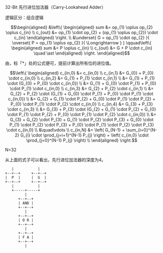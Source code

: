 32-Bit 先行进位加法器（Carry-Lookahead Adder）

逻辑区分：组合逻辑

```math
\begin{aligned}
    &\left\{ \begin{aligned}
        sum &= op_{1} \oplus op_{2} \oplus c_{in} \\
        c_{out} &= op_{1} \cdot op_{2} + (op_{1} \oplus op_{2}) \cdot c_{in}
    \end{aligned} \right. \\
    &\underset{
        G = op_{1} \cdot op_{2}
    }{
        \overset{
            P = op_{1} \oplus op_{2}
        }{
            \Longrightarrow
        }
    } \qquad\left\{ \begin{aligned}
        sum &= P \oplus c_{in} \\
        c_{out} &= G + P \cdot c_{in} \quad \ast
    \end{aligned} \right.
\end{aligned}
```

由，标「*」处的公式便可，提前计算出所有位的进位值。

```math
\left\{ \begin{aligned}
    c_{in,0} &= c_{in,0} \\
    c_{in,1} &= G_{0} + P_{0} \cdot c_{in,0} \\
    c_{in,2} &= G_{1} + P_{1} \cdot c_{in,1} \\
             &= G_{1} + P_{1} \cdot (G_{0} + P_{0} \cdot c_{in,0}) \\
             &= G_{1} + G_{0} \cdot P_{1} + P_{0} \cdot P_{1} \cdot c_{in,0} \\
    c_{in,3} &= G_{2} + P_{2} \cdot c_{in,1} \\
             &= G_{2} + P_{2} \cdot (G_{1} + G_{0} \cdot P_{1} + P_{0} \cdot P_{1} \cdot c_{in,0}) \\
             &= G_{2} + G_{1} \cdot P_{2} + G_{0} \cdot P_{1} \cdot P_{2} + P_{0} \cdot P_{1} \cdot P_{2} \cdot c_{in,0} \\
    c_{in,4} &= G_{3} + P_{3} \cdot c_{in,3} \\
             &= G_{3} + P_{3} \cdot (G_{2} + G_{1} \cdot P_{2} + G_{0} \cdot P_{1} \cdot P_{2} + P_{0} \cdot P_{1} \cdot P_{2} \cdot c_{in,0}) \\
             &= G_{3} + G_{2} \cdot P_{3} + G_{1} \cdot P_{2} \cdot P_{3} + G_{0} \cdot P_{1} \cdot P_{2} \cdot P_{3} + P_{0} \cdot P_{1} \cdot P_{2} \cdot P_{3} \cdot c_{in,0} \\
             &\quad\vdots \\
    c_{in,N} &= \left( G_{N-1} + \sum_{i=0}^{N-2} G_{i} \cdot \prod_{j=i+1}^{N-1} P_{j} \right) + \left( c_{in,0} \cdot \prod_{j=0}^{N-1} P_{j} \right) \\             
\end{aligned} \right.
```
N=32

从上面的式子可以看出，先行进位加法器的深度为4。

       |           |    
    +--+--+     +--+--+ 
    |  P  |     |  G  | 
    +--+--+     +--+--+ 
       |           |    
       +-----+-----+    
             |          
          +--+--+       
          | AND |       
          +--+--+       
             |          
          +--+--+       
          | O R |       
          +--+--+       
             |          
          +--+--+       
          | F A |       
          +--+--+       
             |          
